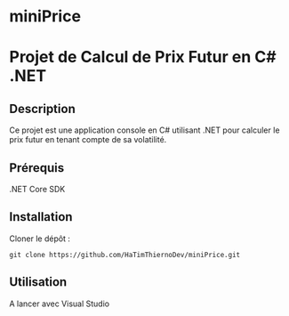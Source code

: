 # miniPrice
# Projet de Calcul de Prix Futur en C# .NET
## Description
Ce projet est une application console en C# utilisant .NET pour calculer le prix futur en tenant compte de sa volatilité.

## Prérequis
.NET Core SDK

## Installation
Cloner le dépôt :
```
git clone https://github.com/HaTimThiernoDev/miniPrice.git
```

## Utilisation
A lancer avec Visual Studio

